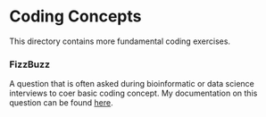 # Coding Concepts
This directory contains more fundamental coding exercises.

### FizzBuzz
A question that is often asked during bioinformatic or data science interviews to coer basic coding concept. My documentation on this question can be found [here](https://github.com/jessicatwes/bioinfo_practice/blob/main/coding_concept/fizzbuzz.md). 

